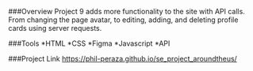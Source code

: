 ###Overview
Project 9 adds more functionality to the site with API calls. From changing the page avatar, to editing, adding, and deleting profile cards using server requests.

###Tools
*HTML
*CSS
*Figma
*Javascript
*API

###Project Link
https://phil-peraza.github.io/se_project_aroundtheus/
